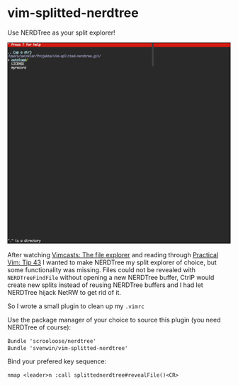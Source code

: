vim-splitted-nerdtree
=====================

Use NERDTree as your split explorer!

![NERDTree as split explorer in Vim](preview.gif)

After watching [Vimcasts: The file explorer](http://vimcasts.org/episodes/the-file-explorer/) and reading through [Practical Vim: Tip 43](https://pragprog.com/book/dnvim/practical-vim) I wanted to make NERDTree my split explorer of choice, but some functionality was missing. Files could not be revealed with `NERDTreeFindFile` without opening a new NERDTree buffer, CtrlP would create new splits instead of reusing NERDTree buffers and I had let NERDTree hijack NetRW to get rid of it. 

So I wrote a small plugin to clean up my `.vimrc`

Use the package manager of your choice to source this plugin (you need NERDTree of course):

```
Bundle 'scrooloose/nerdtree'
Bundle 'svenwin/vim-splitted-nerdtree'
```

Bind your prefered key sequence:

```
nmap <leader>n :call splittednerdtree#revealFile()<CR>
```




